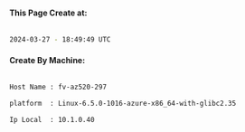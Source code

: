 
   
#### This Page Create at:

```bash

2024-03-27 - 18:49:49 UTC

```

#### Create By Machine:

```bash

Host Name : fv-az520-297

platform  : Linux-6.5.0-1016-azure-x86_64-with-glibc2.35

Ip Local  : 10.1.0.40

```

